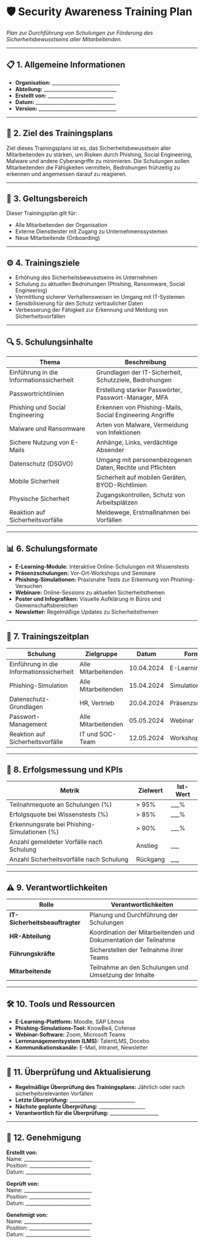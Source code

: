 # 🛡 **Security Awareness Training Plan**  

*Plan zur Durchführung von Schulungen zur Förderung des Sicherheitsbewusstseins aller Mitarbeitenden.*  

---

## 📋 **1. Allgemeine Informationen**  

- **Organisation:** ____________________________  
- **Abteilung:** ______________________________  
- **Erstellt von:** ___________________________  
- **Datum:** _________________________________  
- **Version:** ________________________________  

---

## 🎯 **2. Ziel des Trainingsplans**  

Ziel dieses Trainingsplans ist es, das Sicherheitsbewusstsein aller Mitarbeitenden zu stärken, um Risiken durch Phishing, Social Engineering, Malware und andere Cyberangriffe zu minimieren. Die Schulungen sollen Mitarbeitenden die Fähigkeiten vermitteln, Bedrohungen frühzeitig zu erkennen und angemessen darauf zu reagieren.

---

## 📑 **3. Geltungsbereich**  

Dieser Trainingsplan gilt für:  
- Alle Mitarbeitenden der Organisation  
- Externe Dienstleister mit Zugang zu Unternehmenssystemen  
- Neue Mitarbeitende (Onboarding)  

---

## ⚙ **4. Trainingsziele**  

- Erhöhung des Sicherheitsbewusstseins im Unternehmen  
- Schulung zu aktuellen Bedrohungen (Phishing, Ransomware, Social Engineering)  
- Vermittlung sicherer Verhaltensweisen im Umgang mit IT-Systemen  
- Sensibilisierung für den Schutz vertraulicher Daten  
- Verbesserung der Fähigkeit zur Erkennung und Meldung von Sicherheitsvorfällen  

---

## 🔍 **5. Schulungsinhalte**  

| **Thema**                                | **Beschreibung**                                               |  
|-----------------------------------------|---------------------------------------------------------------|  
| Einführung in die Informationssicherheit| Grundlagen der IT-Sicherheit, Schutzziele, Bedrohungen        |  
| Passwortrichtlinien                     | Erstellung starker Passwörter, Passwort-Manager, MFA          |  
| Phishing und Social Engineering         | Erkennen von Phishing-Mails, Social Engineering Angriffe      |  
| Malware und Ransomware                  | Arten von Malware, Vermeidung von Infektionen                 |  
| Sichere Nutzung von E-Mails             | Anhänge, Links, verdächtige Absender                          |  
| Datenschutz (DSGVO)                     | Umgang mit personenbezogenen Daten, Rechte und Pflichten      |  
| Mobile Sicherheit                       | Sicherheit auf mobilen Geräten, BYOD-Richtlinien              |  
| Physische Sicherheit                    | Zugangskontrollen, Schutz von Arbeitsplätzen                  |  
| Reaktion auf Sicherheitsvorfälle        | Meldewege, Erstmaßnahmen bei Vorfällen                        |  

---

## 📊 **6. Schulungsformate**  

- **E-Learning-Module:** Interaktive Online-Schulungen mit Wissenstests  
- **Präsenzschulungen:** Vor-Ort-Workshops und Seminare  
- **Phishing-Simulationen:** Praxisnahe Tests zur Erkennung von Phishing-Versuchen  
- **Webinare:** Online-Sessions zu aktuellen Sicherheitsthemen  
- **Poster und Infografiken:** Visuelle Aufklärung in Büros und Gemeinschaftsbereichen  
- **Newsletter:** Regelmäßige Updates zu Sicherheitsthemen  

---

## 📅 **7. Trainingszeitplan**  

| **Schulung**                       | **Zielgruppe**       | **Datum**       | **Format**           | **Verantwortlich**   |  
|------------------------------------|----------------------|-----------------|----------------------|----------------------|  
| Einführung in die Informationssicherheit | Alle Mitarbeitenden | 10.04.2024      | E-Learning           | IT-Sicherheitsteam   |  
| Phishing-Simulation                | Alle Mitarbeitenden  | 15.04.2024      | Simulation           | Externer Dienstleister|  
| Datenschutz-Grundlagen             | HR, Vertrieb         | 20.04.2024      | Präsenzschulung      | Datenschutzbeauftragter|  
| Passwort-Management                | Alle Mitarbeitenden  | 05.05.2024      | Webinar              | IT-Abteilung         |  
| Reaktion auf Sicherheitsvorfälle   | IT und SOC-Team      | 12.05.2024      | Workshop             | IT-Sicherheitsteam   |  

---

## 📑 **8. Erfolgsmessung und KPIs**  

| **Metrik**                                   | **Zielwert**   | **Ist-Wert** |  
|---------------------------------------------|---------------|-------------|  
| Teilnahmequote an Schulungen (%)            | > 95%         | ___%        |  
| Erfolgsquote bei Wissenstests (%)           | > 85%         | ___%        |  
| Erkennungsrate bei Phishing-Simulationen (%)| > 90%         | ___%        |  
| Anzahl gemeldeter Vorfälle nach Schulung    | Anstieg       | ___         |  
| Anzahl Sicherheitsvorfälle nach Schulung    | Rückgang      | ___         |  

---

## ⚠️ **9. Verantwortlichkeiten**  

| **Rolle**                     | **Verantwortlichkeiten**                                   |  
|-------------------------------|------------------------------------------------------------|  
| **IT-Sicherheitsbeauftragter** | Planung und Durchführung der Schulungen                   |  
| **HR-Abteilung**               | Koordination der Mitarbeitenden und Dokumentation der Teilnahme |  
| **Führungskräfte**             | Sicherstellen der Teilnahme ihrer Teams                   |  
| **Mitarbeitende**              | Teilnahme an den Schulungen und Umsetzung der Inhalte     |  

---

## 🛠 **10. Tools und Ressourcen**  

- **E-Learning-Plattform:** Moodle, SAP Litmos  
- **Phishing-Simulations-Tool:** KnowBe4, Cofense  
- **Webinar-Software:** Zoom, Microsoft Teams  
- **Lernmanagementsystem (LMS):** TalentLMS, Docebo  
- **Kommunikationskanäle:** E-Mail, Intranet, Newsletter  

---

## 📅 **11. Überprüfung und Aktualisierung**  

- **Regelmäßige Überprüfung des Trainingsplans:** Jährlich oder nach sicherheitsrelevanten Vorfällen  
- **Letzte Überprüfung:** ___________________________  
- **Nächste geplante Überprüfung:** ___________________  
- **Verantwortlich für die Überprüfung:** ____________________  

---

## 📝 **12. Genehmigung**  

**Erstellt von:**  
Name: ____________________________  
Position: _________________________  
Datum: ___________________________  

**Geprüft von:**  
Name: ____________________________  
Position: _________________________  
Datum: ___________________________  

**Genehmigt von:**  
Name: ____________________________  
Position: _________________________  
Datum: ___________________________  